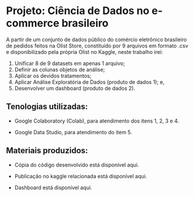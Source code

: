 # Projeto: Ciência de Dados no e-commerce brasileiro

A partir de um conjunto de dados público do comércio eletrônico brasileiro de pedidos feitos na Olist Store, constituído por 9 arquivos em formato .csv e disponibilizado pela própria Olist no Kaggle, neste trabalho irei:

1) Unificar 8 de 9 datasets em apenas 1 arquivo;
2) Definir as colunas objetos de análise;
3) Aplicar os devidos tratamentos;
4) Aplicar Análise Exploratória de Dados (produto de dados 1); e,
5) Desenvolver um dashboard (produto de dados 2).

## Tenologias utilizadas:

- Google Colaboratory (Colab), para atendimento dos itens 1, 2, 3 e 4.

- Google Data Studio, para atendimento do item 5.

## Materiais produzidos:

- Cópia do código desenvolvido está disponível aqui.

- Publicação no kaggle relacionada está disponível aqui.

- Dashboard está disponível aqui.